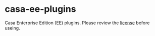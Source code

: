 # casa-ee-plugins
Casa Enterprise Edition (EE) plugins. Please review the [license](/LICENSE) before useing. 
